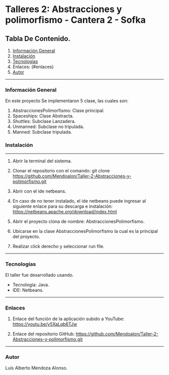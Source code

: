 # Talleres 2: Abstracciones y polimorfismo - Cantera 2 - Sofka


## Tabla De Contenido.
1. [Información General](#información-general)
2. [Instalación](#instalación)
3. [Tecnologías](#tecnologías)
4. Enlaces: (#enlaces)
5. [Autor](#autor)

-----------------------------------------------------------------------------------------------------------------------------------------------------------------------

### Información General

En este proyecto Se implementaron 5 clase, las cuales son:
1) AbstraccionesPolimorfismo: Clase principal.
2) Spaceships: Clase Abstracta.
3) Shuttles: Subclase Lanzadera.
4) Unmanned: Subclase no tripulada.
5) Manned: Subclase tripulada.


### Instalación
------------------------------------------------------------------------------------------------------------------------
1. Abrir la terminal del sistema.

2. Clonar el repositorio con el comando: git clone https://github.com/Mendoalon/Taller-2-Abstracciones-y-polimorfismo.git

3. Abrir con el ide netbeans.

4. En caso de no tener instalado, el ide netbeans puede ingresar al siguiente enlace para su descarga e instalación: https://netbeans.apache.org/download/index.html

5. Abrir el proyecto clona de nombre: AbstraccionesPolimorfismo.

5. Ubicarse en la clase AbstraccionesPolimorfismo la cual es la principal del proyecto.

6. Realizar click derecho y seleccionar run file.

------------------------------------------------------------------------------------------------------------------------
### Tecnologías

El taller fue desarrollado usando.
   - Tecnología: Java.
   - IDE: Netbeans.

------------------------------------------------------------------------------------------------------------------------

### Enlaces  

1. Enlace del función de la aplicación subido a YouTube: https://youtu.be/y5XaLqb6TJw

2. Enlace del repositorio GitHub:  https://github.com/Mendoalon/Taller-2-Abstracciones-y-polimorfismo.git


------------------------------------------------------------------------------------------------------------------------

### Autor  
 Luis Alberto Mendoza Alonso.
